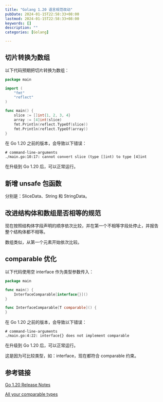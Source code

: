 ```yaml
---
title: "Golang 1.20 语言规范改动"
pubDate: 2024-01-15T22:58:33+08:00
lastmod: 2024-01-15T22:58:33+08:00
keywords: []
description: ""
categories: [Golang]

---
```


## 切片转换为数组

以下代码预期把切片转换为数组：

```go
package main

import (
	"fmt"
	"reflect"
)

func main() {
	slice := []int{1, 2, 3, 4}
	array := [4]int(slice)
	fmt.Println(reflect.TypeOf(slice))
	fmt.Println(reflect.TypeOf(array))
}
```

在 Go 1.20 之前的版本，会导致以下错误：

```shell
# command-line-arguments
./main.go:10:17: cannot convert slice (type []int) to type [4]int
```

在升级到 Go 1.20 后，可以正常运行。

## 新增 unsafe 包函数

分别是：SliceData、String 和 StringData。

## 改进结构体和数组是否相等的规范

现在按照结构体字段声明的顺序依次比较，并在第一个不相等字段处停止，并报告整个结构体都不相等。

数组类似，从第一个元素开始依次比较。

## comparable 优化

以下代码使用空 interface 作为类型参数传入：

```go
package main

func main() {
	InterfaceComparable[interface{}]()
}

func InterfaceComparable[T comparable]() {
}
```

在 Go 1.20 之前的版本，会导致以下错误：

```shell
# command-line-arguments
./main.go:4:22: interface{} does not implement comparable
```

在升级到 Go 1.20 后，可以正常运行。

这是因为可比较类型，如：interface，现在都符合 comparable 约束。

## 参考链接

[Go 1.20 Release Notes](https://go.dev/doc/go1.20#language "Go 1.20 Release Notes")

[All your comparable types](https://go.dev/blog/comparable "All your comparable types")